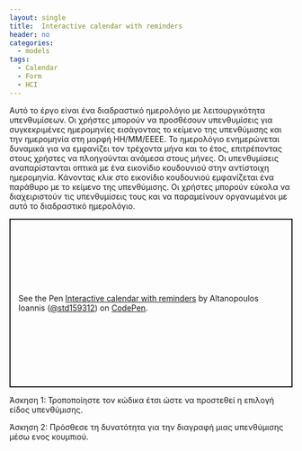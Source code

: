 ```yaml
---
layout: single
title:  Ιnteractive calendar with reminders
header: no
categories:
  - models
tags:
  - Calendar
  - Form
  - HCI
---
```



Αυτό το έργο είναι ένα διαδραστικό ημερολόγιο με λειτουργικότητα υπενθυμίσεων. Οι χρήστες μπορούν να προσθέσουν υπενθυμίσεις για συγκεκριμένες ημερομηνίες εισάγοντας το κείμενο της υπενθύμισης και την ημερομηνία στη μορφή ΗΗ/ΜΜ/ΕΕΕΕ. Το ημερολόγιο ενημερώνεται δυναμικά για να εμφανίζει τον τρέχοντα μήνα και το έτος, επιτρέποντας στους χρήστες να πλοηγούνται ανάμεσα στους μήνες. Οι υπενθυμίσεις αναπαρίστανται οπτικά με ένα εικονίδιο κουδουνιού στην αντίστοιχη ημερομηνία. Κάνοντας κλικ στο εικονίδιο κουδουνιού εμφανίζεται ένα παράθυρο με το κείμενο της υπενθύμισης. Οι χρήστες μπορούν εύκολα να διαχειριστούν τις υπενθυμίσεις τους και να παραμείνουν οργανωμένοι με αυτό το διαδραστικό ημερολόγιο.

<p class="codepen" data-height="300" data-default-tab="html,result" data-slug-hash="yLrQLyP" data-user="std159312" style="height: 300px; box-sizing: border-box; display: flex; align-items: center; justify-content: center; border: 2px solid; margin: 1em 0; padding: 1em;">
  <span>See the Pen <a href="https://codepen.io/std159312/pen/yLrQLyP">
   Ιnteractive calendar with reminders</a> by Altanopoulos Ioannis (<a href="https://codepen.io/std159312">@std159312</a>)
  on <a href="https://codepen.io">CodePen</a>.</span>
</p>
<script async src="https://cpwebassets.codepen.io/assets/embed/ei.js"></script>

Άσκηση 1: Τροποποίηστε τον κώδικα έτσι ώστε να προστεθεί η επιλογή είδος υπενθύμισης.

Άσκηση 2: Πρόσθεσε τη δυνατότητα για την διαγραφή μιας υπενθύμισης μέσω ενος κουμπιού.
